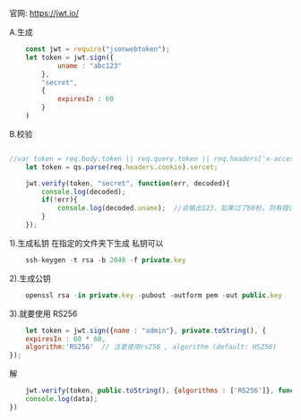 官网: https://jwt.io/

A.生成
```js  
    const jwt = require("jsonwebtoken");
    let token = jwt.sign({
            uname : "abc123"
        },
        "secret",
        {
            expiresIn : 60 
        }
    )
```    
    
B.校验
```js

//var token = req.body.token || req.query.token || req.headers['x-access-token'];
    let token = qs.parse(req.headers.cookie).sercet;

    jwt.verify(token, "secret", function(err, decoded){
        console.log(decoded);
        if(!err){
            console.log(decoded.uname);  //会输出123，如果过了60秒，则有错误。
        }
    });
```
    
    
    

1).生成私钥
在指定的文件夹下生成 私钥可以

```js
    ssh-keygen -t rsa -b 2048 -f private.key
```
2).生成公钥
    
```js 
    openssl rsa -in private.key -pubout -outform pem -out public.key
```

3).就要使用 RS256

```js
    let token = jwt.sign({name : "admin"}, private.toString(), {
    expiresIn : 60 * 60,
    algorithm:'RS256'  // 注意使用rs256 , algorithm (default: HS256)
});
```

解

```js
    jwt.verify(token, public.toString(), {algorithms : ['RS256']}, function(err, data){
    console.log(data);
})
```

